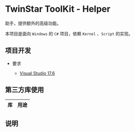 # TwinStar ToolKit - Helper

助手，提供额外的高级功能。

本项目是面向 `Windows` 的 `C#` 项目，依赖 `Kernel` 、`Script` 的实现。

## 项目开发

* 要求
	
	* [Visual Studio 17.6](https://visualstudio.microsoft.com/downloads/)

## 第三方库使用

| 库                                                                         | 用途                           |
|:--------------------------------------------------------------------------:|:------------------------------:|

## 说明
